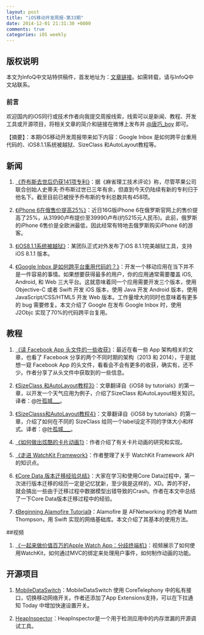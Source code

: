 ```yaml
---
layout: post
title: "iOS移动开发周报-第33期"
date: 2014-12-01 21:31:30 +0800
comments: true
categories: iOS weekly
---
```


## 版权说明

本文为InfoQ中文站特供稿件，首发地址为：[文章链接](http://www.infoq.com/cn/news/2014/12/google-inbox-reuse-code)。如需转载，请与InfoQ中文站联系。

### 前言

欢迎国内的iOS同行或技术作者向我提交周报线索，线索可以是新闻、教程、开发工具或开源项目，将相关文章的简介和链接在微博上发布并 [@唐巧_boy](http://weibo.com/tangqiaoboy) 即可。


【摘要】：本期iOS移动开发周报带来如下内容：Google Inbox 是如何跨平台重用代码的、iOS8.1.1系统被越狱、SizeClass 和AutoLayout教程等。

## 新闻

 1. [《乔布斯去世后仍获141项专利》](http://tech.sina.com.cn/it/apple/2014-11-29/05179836762.shtml)：据《麻省理工技术评论》称，尽管苹果公司联合创始人史蒂夫·乔布斯过世已三年有余，但直到今天仍陆续有新的专利归于他名下。截至目前已被授予乔布斯的专利总数共有458项。

 1. [《iPhone 6在俄售价提高25%》](http://tech.sina.com.cn/t/2014-11-27/doc-iavxeafr5326713.shtml)：近日16G版iPhone 6在俄罗斯官网上的售价提高了25%，从31990卢布提价至39990卢布(约5215元人民币)。此前，俄罗斯的iPhone 6售价是全欧洲最低，因此经常有特地去俄罗斯购买iPhone 6的游客。

 1. [《iOS8.1.1系统被越狱》](http://tech.sina.com.cn/t/2014-11-30/doc-icczmvun0757922.shtml)：某团队正式对外发布了iOS 8.1.1完美越狱工具，支持 iOS 8.1.1 版本。

 1. [《Google Inbox 是如何跨平台重用代码的？》](http://coolshell.cn/articles/12136.html)：开发一个移动应用在当下并不是一件容易的事情。如果想要获得最多的用户，你的应用通常需要覆盖 iOS, Android, 和 Web 三大平台。这就意味着同一个应用需要开发三个版本，使用 Objective-C 或者 Swift 开发 iOS 版本，使用 Java 开发 Android 版本，使用 JavaScript/CSS/HTML5 开发 Web 版本。工作量增大的同时也意味着有更多的 bug 需要修复。本文介绍了 Google 在发布 Google Inbox 时，使用 J2Objc 实现了70%的代码跨平台复用。

## 教程

 1. [《读 Facebook App 头文件的一些收获》](http://limboy.me/ios/2014/11/28/facebook-app-headers.html)：最近在看一些 App 架构相关的文章，也看了 Facebook 分享的两个不同时期的架构（2013 和 2014），于是就想一窥 Facebook App 的头文件，看看会不会有更多的收获，确实有，还不少。作者分享了从头文件中获取到的一些信息。

 1. [《SizeClass 和AutoLayout教程3》](http://www.jianshu.com/p/3d6b2341fd83)：文章翻译自《iOS8 by tutorials》的第一章，以开发一个天气应用为例子，介绍了SizeClass 和AutoLayout相关知识。译者：@[叶孤城___](http://weibo.com/1438670852/profile?topnav=1&wvr=6)。

 1. [《SizeClasss和AutoLayout教程4》](http://www.jianshu.com/p/e72e957497b3)：文章翻译自《iOS8 by tutorials》的第一章，介绍了如何在不同的 SizeClass 给同一个label设定不同的字体大小和样式。译者：@[叶孤城___](http://weibo.com/1438670852/profile?topnav=1&wvr=6)。

 1. [《如何做出炫酷的卡片动画1》](http://www.jianshu.com/p/85148630ec9c)：作者介绍了有关卡片动画的研究和实现。

 1. [《走进 WatchKit Framework》](http://chun.tips/blog/2014/11/19/zou-jin-watchkit-framework/)：作者整理了关于 WatchKit Framework API的知识点。

 1. [《Core Data 版本迁移经验总结》](http://chun.tips/blog/2014/11/28/core-data-ban-ben-qian-yi-jing-yan-zong-jie/)：大家在学习和使用Core Data过程中，第一次进行版本迁移的经历一定是记忆犹新，至少我是这样的，XD。弄的不好，就会搞出一些由于迁移过程中数据模型出错导致的Crash。作者在本文中总结了一下Core Data版本迁移过程中的经验。

 1. [《Beginning Alamofire Tutorial》](http://www.raywenderlich.com/85080/beginning-alamofire-tutorial)：Alamofire 是 AFNetworking 的作者 Mattt Thompson，用 Swift 实现的网络基础库。本文介绍了其基本的使用方法。

##视频

 1. [《一起来做价值百万的Apple Watch App：分歧终端机》](http://www.imooc.com/view/242)：视频展示了如何使用WatchKit，如何通过MVC的绑定来处理用户事件，如何制作动画的功能。

## 开源项目

 1. [MobileDataSwitch](https://github.com/victorjiang/MobileDataSwitch)：MobileDataSwitch 使用 CoreTelephony 中的私有接口，切换移动网络开关。作者还添加了App Extensions支持，可以在下拉通知 Today 中增加快速设置开关。
 
 1. [HeapInspector](https://github.com/tapwork/HeapInspector-for-iOS)：HeapInspector是一个用于检测应用中的内存泄漏的开源调试工具。
